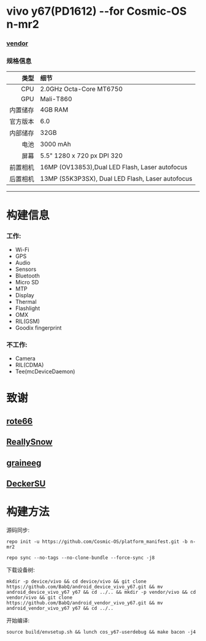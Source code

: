 vivo y67(PD1612) --for Cosmic-OS n-mr2
==============

### [vendor](https://github.com/BabQ/android_vendor_vivo_y67)

### 规格信息

类型     | 细节
-------:|:---------------------------------------------
CPU     | 2.0GHz Octa-Core MT6750
GPU     | Mali-T860
内置储存  | 4GB RAM
官方版本 | 6.0
内部储存 | 32GB
电池 | 3000 mAh
屏幕 | 5.5" 1280 x 720 px DPI 320
前置相机 | 16MP (OV13853),Dual LED Flash, Laser autofocus
后置相机 | 13MP (S5K3P3SX), Dual LED Flash, Laser autofocus
---------------------------------------------------------

# 构建信息

### 工作:
 * Wi-Fi
 * GPS
 * Audio
 * Sensors
 * Bluetooth
 * Micro SD
 * MTP
 * Display
 * Thermal
 * Flashlight
 * OMX
 * RIL(GSM)
 * Goodix fingerprint

### 不工作:
 * Camera
 * RIL(CDMA)
 * Tee(mcDeviceDaemon)

# 致谢
## [rote66](https://github.com/rote66)
## [ReallySnow](https://github.com/ReallySnow)
## [graineeg](https://github.com/graineeg)
## [DeckerSU](https://github.com/DeckerSU)

# 构建方法
源码同步:

    repo init -u https://github.com/Cosmic-OS/platform_manifest.git -b n-mr2

    repo sync --no-tags --no-clone-bundle --force-sync -j8

下载设备树:

    mkdir -p device/vivo && cd device/vivo && git clone https://github.com/BabQ/android_device_vivo_y67.git && mv android_device_vivo_y67 y67 && cd ../.. && mkdir -p vendor/vivo && cd vendor/vivo && git clone https://github.com/BabQ/android_vendor_vivo_y67.git && mv android_vendor_vivo_y67 y67 && cd ../..

开始编译:

    source build/envsetup.sh && lunch cos_y67-userdebug && make bacon -j4

